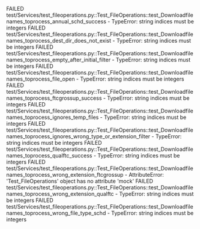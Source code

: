 FAILED test/Services/test_fileoperations.py::Test_FileOperations::test_Downloadfilenames_toprocess_annual_schd_success - TypeError: string indices must be integers
FAILED test/Services/test_fileoperations.py::Test_FileOperations::test_Downloadfilenames_toprocess_dest_dir_does_not_exist - TypeError: string indices must be integers
FAILED test/Services/test_fileoperations.py::Test_FileOperations::test_Downloadfilenames_toprocess_empty_after_initial_filter - TypeError: string indices must be integers
FAILED test/Services/test_fileoperations.py::Test_FileOperations::test_Downloadfilenames_toprocess_file_open - TypeError: string indices must be integers
FAILED test/Services/test_fileoperations.py::Test_FileOperations::test_Downloadfilenames_toprocess_ftcgrossup_success - TypeError: string indices must be integers
FAILED test/Services/test_fileoperations.py::Test_FileOperations::test_Downloadfilenames_toprocess_ignores_temp_files - TypeError: string indices must be integers
FAILED test/Services/test_fileoperations.py::Test_FileOperations::test_Downloadfilenames_toprocess_ignores_wrong_type_or_extension_filter - TypeError: string indices must be integers
FAILED test/Services/test_fileoperations.py::Test_FileOperations::test_Downloadfilenames_toprocess_qualftc_success - TypeError: string indices must be integers
FAILED test/Services/test_fileoperations.py::Test_FileOperations::test_Downloadfilenames_toprocess_wrong_extension_ftcgrossup - AttributeError: 'Test_FileOperations' object has no attribute 'mock'
FAILED test/Services/test_fileoperations.py::Test_FileOperations::test_Downloadfilenames_toprocess_wrong_extension_qualftc - TypeError: string indices must be integers
FAILED test/Services/test_fileoperations.py::Test_FileOperations::test_Downloadfilenames_toprocess_wrong_file_type_schd - TypeError: string indices must be integers
